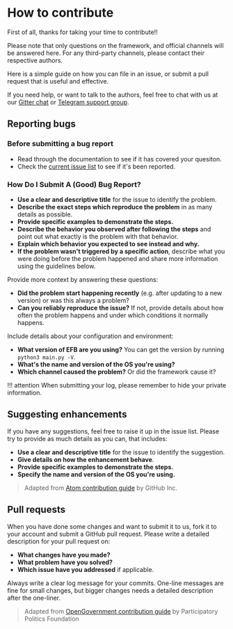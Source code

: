 # How to contribute

First of all, thanks for taking your time to contribute!!

Please note that only questions on the framework, and official channels will be answered here. For any third-party channels, please contact their respective authors.

Here is a simple guide on how you can file in an issue, or submit a pull request that is useful and effective.

If you need help, or want to talk to the authors, feel free to chat with us at our [Gitter chat](https://gitter.im/blueset/ehForwarderBot) or [Telegram support group](https://telegram.me/efbsupport).

## Reporting bugs
### Before submitting a bug report
* Read through the documentation to see if it has covered your quesiton.
* Check the [current issue list](https://github.com/blueset/ehforwarderbot/issues) to see if it's been reported.

### How Do I Submit A (Good) Bug Report?
* **Use a clear and descriptive title** for the issue to identify the problem.
* **Describe the exact steps which reproduce the problem** in as many details as possible.
* **Provide specific examples to demonstrate the steps.**
* **Describe the behavior you observed after following the steps** and point out what exactly is the problem with that behavior.
* **Explain which behavior you expected to see instead and why.**
* **If the problem wasn't triggered by a specific action**, describe what you were doing before the problem happened and share more information using the guidelines below.

Provide more context by answering these questions:

* **Did the problem start happening recently** (e.g. after updating to a new version) or was this always a problem?
* **Can you reliably reproduce the issue?** If not, provide details about how often the problem happens and under which conditions it normally happens.

Include details about your configuration and environment:

* **What version of EFB are you using?** You can get the version by running `python3 main.py -V`.
* **What's the name and version of the OS you're using?**
* **Which channel caused the problem?** Or did the framework cause it?

!!! attention
    When submitting your log, please remember to hide your private information.

## Suggesting enhancements

If you have any suggestions, feel free to raise it up in the issue list. Please try to provide as much details as you can, that includes:
* **Use a clear and descriptive title** for the issue to identify the suggestion.
* **Give details on how the enhancement behave**.
* **Provide specific examples to demonstrate the steps.**
* **Specify the name and version of the OS you're using.**

> Adapted from [Atom contribution guide](https://github.com/atom/atom/blob/master/CONTRIBUTING.md#reporting-bugs) by GitHub Inc.

## Pull requests
When you have done some changes and want to submit it to us, fork it to your account and submit a GitHub pull request.
Please write a detailed description for your pull request on:

* **What changes have you made?**
* **What problem have you solved?**
* **Which issue have you addressed** if applicable.

Always write a clear log message for your commits. One-line messages are fine for small changes, but bigger changes needs a detailed description after the one-liner.

> Adapted from [OpenGovernment contribution guide](https://github.com/opengovernment/opengovernment) by Participatory Politics Foundation
